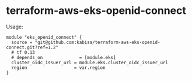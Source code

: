 # terraform-aws-eks-openid-connect

Usage:

```hcl-terraform
module "eks_openid_connect" {
  source = "git@github.com:kabisa/terraform-aws-eks-openid-connect.git?ref=1.2"
  # tf 0.13
  # depends_on              = [module.eks]
  cluster_oidc_issuer_url = module.eks.cluster_oidc_issuer_url
  region                  = var.region
}
```
